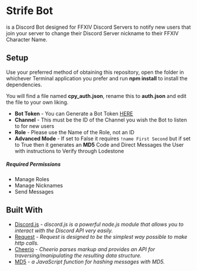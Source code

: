 # Strife Bot
is a Discord Bot designed for FFXIV Discord Servers to notify new users that join your server to change their Discord Server nickname to their FFXIV Character Name.

## Setup
Use your preferred method of obtaining this repository, open the folder in whichever Terminal application you prefer and run **npm install** to install the dependencies.

You will find a file named **cpy_auth.json**, rename this to **auth.json** and edit the file to your own liking.

* **Bot Token** - You can Generate a Bot Token [HERE](https://discordapp.com/developers/applications/me)
* **Channel** - This must be the ID of the Channel you wish the Bot to listen to for new users
* **Role** - Please use the Name of the Role, not an ID
* **Advanced Mode** - If set to False it requires `!name First Second` but if set to True then it generates an **MD5** Code and Direct Messages the User with instructions to Verify through Lodestone

##### Required Permissions
* Manage Roles
* Manage Nicknames
* Send Messages

## Built With
* [Discord.js](https://www.npmjs.com/package/discord.js) - *discord.js is a powerful node.js module that allows you to interact with the Discord API very easily.*
* [Request](https://www.npmjs.com/package/request) - *Request is designed to be the simplest way possible to make http calls.*
* [Cheerio](https://www.npmjs.com/package/cheerio) - *Cheerio parses markup and provides an API for traversing/manipulating the resulting data structure.*
* [MD5](https://www.npmjs.com/package/md5) - *a JavaScript function for hashing messages with MD5.*
